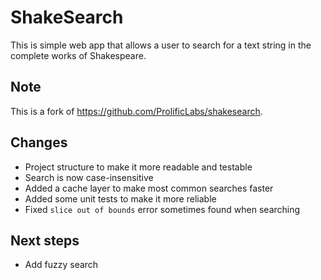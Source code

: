 # ShakeSearch

This is simple web app that allows a user to search for a text string in
the complete works of Shakespeare.

## Note
This is a fork of https://github.com/ProlificLabs/shakesearch.

## Changes

- Project structure to make it more readable and testable
- Search is now case-insensitive
- Added a cache layer to make most common searches faster
- Added some unit tests to make it more reliable
- Fixed `slice out of bounds` error sometimes found when searching

## Next steps

- Add fuzzy search
